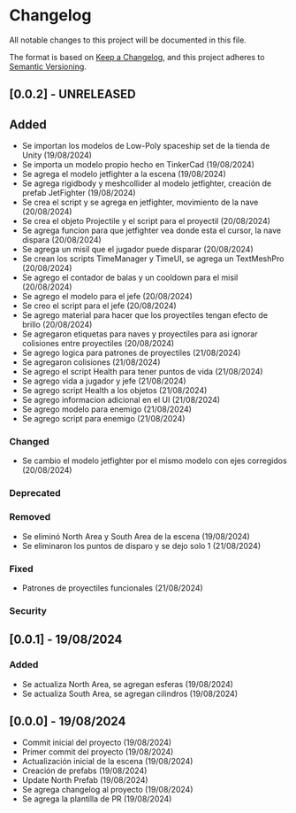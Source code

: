 # Changelog

All notable changes to this project will be documented in this file.

The format is based on [Keep a Changelog](https://keepachangelog.com/en/1.1.0/),
and this project adheres to [Semantic Versioning](https://semver.org/spec/v2.0.0.html).

## [0.0.2] - UNRELEASED

## Added

- Se importan los modelos de Low-Poly spaceship set de la tienda de Unity (19/08/2024)
- Se importa un modelo propio hecho en TinkerCad (19/08/2024)
- Se agrega el modelo jetfighter a la escena (19/08/2024)
- Se agrega rigidbody y meshcollider al modelo jetfighter, creación de prefab JetFighter (19/08/2024)
- Se crea el script y se agrega en jetfighter, movimiento de la nave (20/08/2024)
- Se crea el objeto Projectile y el script para el proyectil (20/08/2024)
- Se agrega funcion para que jetfighter vea donde esta el cursor, la nave dispara (20/08/2024)
- Se agrega un misil que el jugador puede disparar (20/08/2024)
- Se crean los scripts TimeManager y TimeUI, se agrega un TextMeshPro (20/08/2024)
- Se agrego el contador de balas y un cooldown para el misil (20/08/2024)
- Se agrego el modelo para el jefe (20/08/2024)
- Se creo el script para el jefe (20/08/2024)
- Se agrego material para hacer que los proyectiles tengan efecto de brillo (20/08/2024)
- Se agregaron etiquetas para naves y proyectiles para asi ignorar colisiones entre proyectiles (20/08/2024)
- Se agrego logica para patrones de proyectiles (21/08/2024)
- Se agregaron colisiones (21/08/2024)
- Se agrego el script Health para tener puntos de vida (21/08/2024)
- Se agrego vida a jugador y jefe (21/08/2024)
- Se agrego script Health a los objetos (21/08/2024)
- Se agrego informacion adicional en el UI (21/08/2024)
- Se agrego modelo para enemigo (21/08/2024)
- Se agrego script para enemigo (21/08/2024)

### Changed

- Se cambio el modelo jetfighter por el mismo modelo con ejes corregidos (20/08/2024)

### Deprecated

### Removed

- Se eliminó North Area y South Area de la escena (19/08/2024)
- Se eliminaron los puntos de disparo y se dejo solo 1 (21/08/2024)

### Fixed

- Patrones de proyectiles funcionales (21/08/2024)

### Security

## [0.0.1] - 19/08/2024

### Added

- Se actualiza North Area, se agregan esferas (19/08/2024)
- Se actualiza South Area, se agregan cilindros (19/08/2024)

## [0.0.0] - 19/08/2024

- Commit inicial del proyecto (19/08/2024)
- Primer commit del proyecto (19/08/2024)
- Actualización inicial de la escena (19/08/2024)
- Creación de prefabs (19/08/2024)
- Update North Prefab (19/08/2024)
- Se agrega changelog al proyecto (19/08/2024)
- Se agrega la plantilla de PR (19/08/2024)
